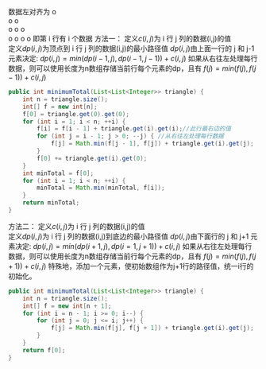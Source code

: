 数据左对齐为
o  
o  o  
o  o  o  
o  o  o  o
即第 i 行有 i 个数据
方法一：
定义$c(i,j)$为 i 行 j 列的数据(i,j)的值  
定义$dp(i,j)$为顶点到 i 行 j 列的数据(i,j)的最小路径值 
$dp(i,j)$由上面一行的 j 和 j-1 元素决定:
$dp(i,j)=min(dp(i-1,j),dp(i-1,j-1))+c(i,j)$
如果从右往左处理每行数据，则可以使用长度为n数组存储当前行每个元素的dp，且有
$f(j) = min(f(j),f(j-1))+c(i,j)$
```java
public int minimumTotal(List<List<Integer>> triangle) {  
    int n = triangle.size();  
    int[] f = new int[n];  
    f[0] = triangle.get(0).get(0);  
    for (int i = 1; i < n; ++i) {  
        f[i] = f[i - 1] + triangle.get(i).get(i);//此行最右边的值  
        for (int j = i - 1; j > 0; --j) { //从右往左处理每行数据
            f[j] = Math.min(f[j - 1], f[j]) + triangle.get(i).get(j);  
        }  
        f[0] += triangle.get(i).get(0);  
    }  
    int minTotal = f[0];  
    for (int i = 1; i < n; ++i) {  
        minTotal = Math.min(minTotal, f[i]);  
    }  
    return minTotal;  
}
```
方法二：
定义$c(i,j)$为 i 行 j 列的数据(i,j)的值  
定义$dp(i,j)$为 i 行 j 列的数据(i,j)到底边的最小路径值 
$dp(i,j)$由下面行的 j 和 j+1 元素决定:
$dp(i,j)=min(dp(i+1,j),dp(i=1,j+1))+c(i,j)$
如果从右往左处理每行数据，则可以使用长度为n数组存储当前行每个元素的dp，且有
$f(j) = min(f(j),f(j+1))+c(i,j)$
特殊地，添加一个元素，使初始数组作为j+1行的路径值，统一i行的初始化。

```java
public int minimumTotal(List<List<Integer>> triangle) {  
    int n = triangle.size();  
    int[] f = new int[n + 1]; 
    for (int i = n - 1; i >= 0; i--) {  
        for (int j = 0; j <= i; j++) {  
            f[j] = Math.min(f[j], f[j + 1]) + triangle.get(i).get(j);  
        }  
    }  
    return f[0];  
}
```